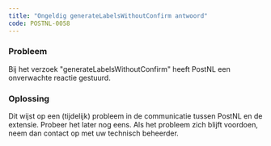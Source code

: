 ```yaml
---
title: "Ongeldig generateLabelsWithoutConfirm antwoord"
code: POSTNL-0058
---
```



<p><h3>Probleem</h3></p>
<p>Bij het verzoek "generateLabelsWithoutConfirm" heeft PostNL een onverwachte reactie gestuurd.</p>
<p><h3>Oplossing</h3></p>
<p>Dit wijst op een (tijdelijk) probleem in de communicatie tussen PostNL en de extensie. Probeer het later nog eens. Als het probleem zich blijft voordoen, neem dan contact op met uw technisch beheerder.</p>
<p></p>
